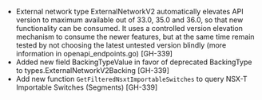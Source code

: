 * External network type ExternalNetworkV2 automatically elevates API version to maximum available out of 33.0, 35.0 and
  36.0, so that new functionality can be consumed. It uses a controlled version elevation mechanism to consume the newer
  features, but at the same time remain tested by not choosing the latest untested version blindly (more information in
  openapi_endpoints.go) [GH-339]
* Added new field BackingTypeValue in favor of deprecated BackingType to types.ExternalNetworkV2Backing [GH-339]
* Add new function `GetFilteredNsxtImportableSwitches` to query NSX-T Importable Switches (Segments) [GH-339] 
